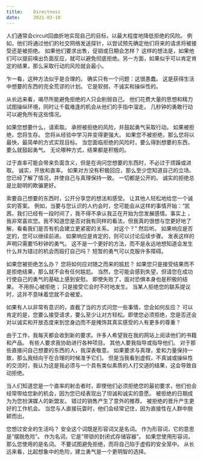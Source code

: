 ```yaml
---
title:    Directness
date:     2021-03-10
---
```


人们通常会circuit回曲折地实现自己的目标，以最大程度地降低拒绝的风险。 例如，他们将通过他们的社交网络发送探针，以尝试预先确定他们将来的请求将被接受还是被拒绝。 如果他们要求出售，促销或日期会怎样？ 这样的想法是，如果他们可以提前嗅出负面反应，就可以避免彻底拒绝。另一方面，如果似乎可以肯定肯定的结果，那么采取行动的风险就会最小。

乍一看，这种方法似乎是合理的。 确实只有一个问题：这很愚蠢。 这是获得生活中想要的东西的完全荒谬的计划。 它是软弱，不诚实和操纵性的。

从长远来看，竭尽所能避免拒绝的人只会削弱自己。 他们花费大量的思想和精力试图操纵环境，同时让千载难逢的机会从他们的手指中溜走。 几秒钟的勇敢行动可以避免所有这些情况。

如果您想要什么，请索取。 承担被拒绝的风险，并鼓起勇气采取行动。 如果被拒绝，您将生存。 您将从经验中学习并变得更强大。 如果您不被拒绝，那么您将以最快，最简单的方式实现目标。 当您面临拒绝的风险时，要么得到想要的东西，要么就鼓起勇气。 无论哪种方式，结果都是积极的。

过于直率可能会带来负面含义，但是在询问您想要的东西时，不必过于烦躁或进取。 诚实，开放和直率。 如果对方没有积极回应，那么至少您知道自己的立场。 您已经了解了情况，并使自己与真理保持一致。 一切都是公开的。 诚实的拒绝总是比聪明的欺骗更好。

索要自己想要的东西时，公开分享您的想法和感受。 让其他人轻松地给您一个诚实的答案。 例如，当要与您认识的人约会时，您可能会从这样的事情开始：“凯茜，我们已经有一段时间了，我不得不承认我正在开始为您发展感情。事实上 ，我非常喜欢您。我不知道您是否对我有同样的看法，但我真的很想与您更好地了解，看看我们是否有机会建立更紧密的关系。 对这个？” 然后听。 如果响应是否定的，您可以继续前进。 如果响应是肯定的，则可以讨论后续步骤。 发表这样的声明只需要15秒钟的勇气。 这不是一个更好的方法，而不是永远地想知道会发生什么并为错过的机会而殴打自己吗？ 短暂的勇气可以克服许多障碍。

如果您被拒绝怎么办？ 您将如何应对随之而来的尴尬？ 如果您只是接受结果而不是拒绝结果，那么就不会有任何尴尬。 当然，您可能会感到失望，但请您在成功行使自己的勇气的基础上感到安慰。 即使失败了，面对恐惧本身也是积极的结果。 不用担心被拒绝； 只是接受它会时不时地发生。 当某人拒绝您的联系提议时，这并不意味着您就不会被爱。

如果有人以非常有意识的，直截了当的方式问您一些事情，您会如何反应？ 可以肯定的是，您要么接受请求，要么至少让对方轻松。即使您必须拒绝，您是否还会对以诚实和开放态度来到您身边而不是掩饰其真实感受的人有更多的尊重？

由于工作，我每天都会收到新的要求。许多人希望我在我的网站上阅读他们的书籍和产品。 有些人要求我协助进行各种项目。 其他人要我指导或指导他们。 对于那些直接问自己想要的东西的人，我深表敬意。 如果要求与真理，爱和力量保持一致，那么我倾向于在合理的时候准予它们。 但是当我看到虚假，不真诚或操纵性的交流时，我认为这是我必须与一个具有类似素质的人打交道的结果，这会导致自动拒绝。

当人们知道您是一个直率的射击者时，即使他们必须拒绝您的最初要求，他们也会经常带给您新的机会，因为您已经表现出了坦诚和诚实的意愿。 被拒绝的日期成为为您扮演媒人的新盟友。 错过的销售产生了意外的推荐。 被拒绝的晋升产生更好的工作机会。 当您与人直接玩耍时，他们会经常记住，因为直接性在人群中脱颖而出。

您想过安全的生活吗？ 安全这个词既是形容词又是名词。 作为形容词，它的意思是“摆脱危险”。 作为名词，它是“带锁的封闭式存储容器”。 如果您使用形容词，那么您使用的是名词。 不要试图避免拒绝，而将自己陷于虚假的安全笼中。 从长远来看，比起想象中的危险，建立勇气是一个更明智的选择。